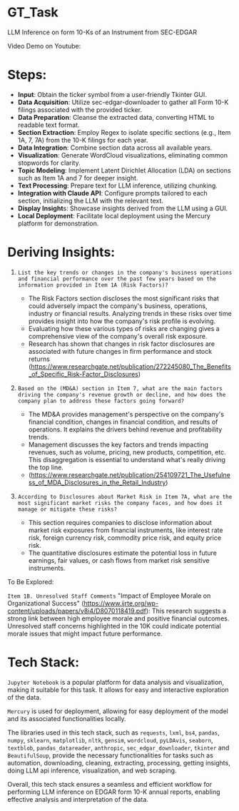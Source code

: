 # GT_Task
LLM Inference on form 10-Ks of an Instrument from SEC-EDGAR

Video Demo on Youtube:

# Steps:

- **Input**: Obtain the ticker symbol from a user-friendly Tkinter GUI.
- **Data Acquisition**: Utilize sec-edgar-downloader to gather all Form 10-K filings associated with the provided ticker.
- **Data Preparation**: Cleanse the extracted data, converting HTML to readable text format.
- **Section Extraction**: Employ Regex to isolate specific sections (e.g., Item 1A, 7, 7A) from the 10-K filings for each year.
- **Data Integration**: Combine section data across all available years.
- **Visualization**: Generate WordCloud visualizations, eliminating common stopwords for clarity.
- **Topic Modeling**: Implement Latent Dirichlet Allocation (LDA) on sections such as Item 1A and 7 for deeper insight.
- **Text Processing**: Prepare text for LLM inference, utilizing chunking.
- **Integration with Claude API**: Configure prompts tailored to each section, initializing the LLM with the relevant text.
- **Display Insight**s: Showcase insights derived from the LLM using a GUI.
- **Local Deployment**: Facilitate local deployment using the Mercury platform for demonstration.

# Deriving Insights:

1. `List the key trends or changes in the company's business operations and financial performance over the past few years based on the information provided in Item 1A (Risk Factors)?`
    - The Risk Factors section discloses the most significant risks that could adversely impact the company's business, operations, industry or financial results. Analyzing trends in these risks over time provides insight into how the company's risk profile is evolving.
    - Evaluating how these various types of risks are changing gives a comprehensive view of the company's overall risk exposure.
    - Research has shown that changes in risk factor disclosures are associated with future changes in firm performance and stock returns (https://www.researchgate.net/publication/272245080_The_Benefits_of_Specific_Risk-Factor_Disclosures)

2. `Based on the (MD&A) section in Item 7, what are the main factors driving the company's revenue growth or decline, and how does the company plan to address these factors going forward?`
    - The MD&A provides management's perspective on the company's financial condition, changes in financial condition, and results of operations. It explains the drivers behind revenue and profitability trends.
    - Management discusses the key factors and trends impacting revenues, such as volume, pricing, new products, competition, etc. This disaggregation is essential to understand what's really driving the top line.
    - (https://www.researchgate.net/publication/254109721_The_Usefulness_of_MDA_Disclosures_in_the_Retail_Industry)

3. `According to Disclosures about Market Risk in Item 7A, what are the most significant market risks the company faces, and how does it manage or mitigate these risks?`
    - This section requires companies to disclose information about market risk exposures from financial instruments, like interest rate risk, foreign currency risk, commodity price risk, and equity price risk.
    - The quantitative disclosures estimate the potential loss in future earnings, fair values, or cash flows from market risk sensitive instruments.

To Be Explored:

`Item 1B. Unresolved Staff Comments`
"Impact of Employee Morale on Organizational Success" (https://www.ijrte.org/wp-content/uploads/papers/v8i4/D8070118419.pdf): This research suggests a strong link between high employee morale and positive financial outcomes. Unresolved staff concerns highlighted in the 10K could indicate potential morale issues that might impact future performance.

# Tech Stack:
`Jupyter Notebook` is a popular platform for data analysis and visualization, making it suitable for this task. It allows for easy and interactive exploration of the data.

`Mercury` is used for deployment, allowing for easy deployment of the model and its associated functionalities locally.

The libraries used in this tech stack, such as `requests`, `lxml`, `bs4`, `pandas`, `numpy`, `sklearn`, `matplotlib`, `nltk`, `gensim`, `wordcloud`, `pyLDAvis`, `seaborn`, `textblob`, `pandas_datareader`, `anthropic`, `sec_edgar_downloader`, `tkinter` and `BeautifulSoup`, provide the necessary functionalities for tasks such as automation, downloading, cleaning, extracting, processing, getting insights, doing LLM api inference, visualization, and web scraping.

Overall, this tech stack ensures a seamless and efficient workflow for performing LLM inference on EDGAR form 10-K annual reports, enabling effective analysis and interpretation of the data.
